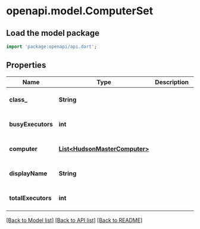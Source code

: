# openapi.model.ComputerSet

## Load the model package
```dart
import 'package:openapi/api.dart';
```

## Properties
Name | Type | Description | Notes
------------ | ------------- | ------------- | -------------
**class_** | **String** |  | [optional] [default to null]
**busyExecutors** | **int** |  | [optional] [default to null]
**computer** | [**List&lt;HudsonMasterComputer&gt;**](HudsonMasterComputer.md) |  | [optional] [default to []]
**displayName** | **String** |  | [optional] [default to null]
**totalExecutors** | **int** |  | [optional] [default to null]

[[Back to Model list]](../README.md#documentation-for-models) [[Back to API list]](../README.md#documentation-for-api-endpoints) [[Back to README]](../README.md)


